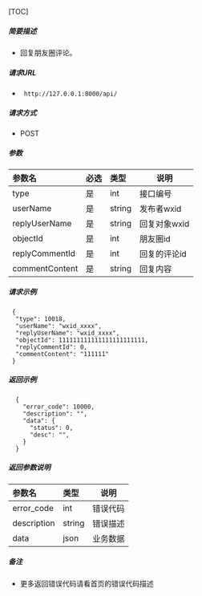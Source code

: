 

[TOC]
    
##### 简要描述

- 回复朋友圈评论。

##### 请求URL
- ` http://127.0.0.1:8000/api/`
  
##### 请求方式
- POST 

##### 参数

|参数名|必选|类型|说明|
|:----    |:---|:----- |-----   |
|type |是  |int | 接口编号    |
|userName |是  |string | 发布者wxid    |
|replyUserName |是  |string | 回复对象wxid    |
|objectId     |是  |int | 朋友圈id    |
|replyCommentId|是|int|回复的评论id|
|commentContent     |是  |string | 回复内容    |

##### 请求示例

```
 {
  "type": 10018,
  "userName": "wxid_xxxx",
  "replyUserName": "wxid_xxxx",
  "objectId": 111111111111111111111111,
  "replyCommentId": 0,
  "commentContent": "111111"
 } 
```

##### 返回示例 

``` 
  {
    "error_code": 10000,
    "description": "",
    "data": {
      "status": 0,
      "desc": "",
    }
  }
```

##### 返回参数说明 

|参数名|类型|说明|
|:-----  |:-----|-----                           |
|error_code |int   |错误代码  |
|description|string|错误描述|
|data|json|业务数据|

##### 备注 

- 更多返回错误代码请看首页的错误代码描述







